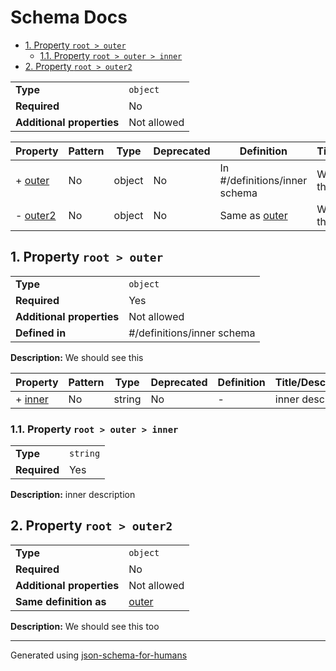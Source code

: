 # Schema Docs

- [1. Property `root > outer`](#outer)
  - [1.1. Property `root > outer > inner`](#outer_inner)
- [2. Property `root > outer2`](#outer2)

|                           |             |
| ------------------------- | ----------- |
| **Type**                  | `object`    |
| **Required**              | No          |
| **Additional properties** | Not allowed |

| Property             | Pattern | Type   | Deprecated | Definition                    | Title/Description      |
| -------------------- | ------- | ------ | ---------- | ----------------------------- | ---------------------- |
| + [outer](#outer )   | No      | object | No         | In #/definitions/inner schema | We should see this     |
| - [outer2](#outer2 ) | No      | object | No         | Same as [outer](#outer )      | We should see this too |

## <a name="outer"></a>1. Property `root > outer`

|                           |                            |
| ------------------------- | -------------------------- |
| **Type**                  | `object`                   |
| **Required**              | Yes                        |
| **Additional properties** | Not allowed                |
| **Defined in**            | #/definitions/inner schema |

**Description:** We should see this

| Property                 | Pattern | Type   | Deprecated | Definition | Title/Description |
| ------------------------ | ------- | ------ | ---------- | ---------- | ----------------- |
| + [inner](#outer_inner ) | No      | string | No         | -          | inner description |

### <a name="outer_inner"></a>1.1. Property `root > outer > inner`

|              |          |
| ------------ | -------- |
| **Type**     | `string` |
| **Required** | Yes      |

**Description:** inner description

## <a name="outer2"></a>2. Property `root > outer2`

|                           |                 |
| ------------------------- | --------------- |
| **Type**                  | `object`        |
| **Required**              | No              |
| **Additional properties** | Not allowed     |
| **Same definition as**    | [outer](#outer) |

**Description:** We should see this too

----------------------------------------------------------------------------------------------------------------------------
Generated using [json-schema-for-humans](https://github.com/coveooss/json-schema-for-humans)
